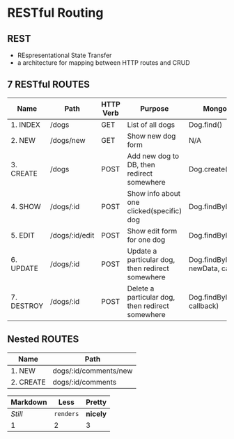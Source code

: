 # RESTful Routing

## REST 
- REspresentational State Transfer
- a architecture for mapping between HTTP routes and CRUD

## 7 RESTful ROUTES

Name       | Path          | HTTP Verb | Purpose                                          | Mongoose Method
---------- | ------------- | --------- | ------------------------------------------------ | ---------------
1. INDEX   | /dogs         | GET       | List of all dogs                                 | Dog.find()
2. NEW     | /dogs/new     | GET       | Show new dog form                                | N/A
3. CREATE  | /dogs         | POST      | Add new dog to DB, then redirect somewhere       | Dog.create()
4. SHOW    | /dogs/:id     | POST      | Show info about one clicked(specific) dog        | Dog.findById(id, callback)
5. EDIT    | /dogs/:id/edit| POST      | Show edit form for one dog                       | Dog.findById(id, callback)
6. UPDATE  | /dogs/:id     | POST      | Update a particular dog, then redirect somewhere | Dog.findByIdAndUpdate(id, newData, callback)
7. DESTROY | /dogs/:id     | POST      | Delete a particular dog, then redirect somewhere | Dog.findByIdAndRemove(id, callback)

## Nested ROUTES

Name     | Path                  |
-------- | --------------------- |
1. NEW   | dogs/:id/comments/new |
2. CREATE| dogs/:id/comments     |

Markdown | Less | Pretty
--- | --- | ---
*Still* | `renders` | **nicely**
1 | 2 | 3